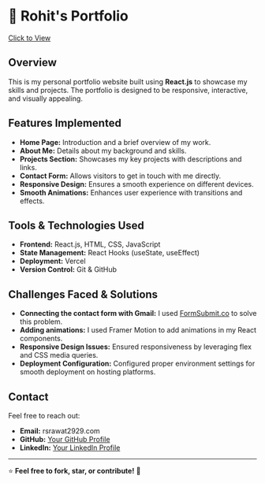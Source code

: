 


# 🚀 Rohit's Portfolio
[Click to View](https://portfolio-r-brown.vercel.app/)

##  Overview
This is my personal portfolio website built using **React.js** to showcase my skills and projects. The portfolio is designed to be responsive, interactive, and visually appealing.

## Features Implemented
- **Home Page:** Introduction and a brief overview of my work.
- **About Me:** Details about my background and skills.
- **Projects Section:** Showcases my key projects with descriptions and links.
- **Contact Form:** Allows visitors to get in touch with me directly.
- **Responsive Design:** Ensures a smooth experience on different devices.
- **Smooth Animations:** Enhances user experience with transitions and effects.

## Tools & Technologies Used
- **Frontend:** React.js, HTML, CSS, JavaScript
- **State Management:** React Hooks (useState, useEffect)
- **Deployment:**  Vercel 
- **Version Control:** Git & GitHub

##  Challenges Faced & Solutions
- **Connecting the contact form with Gmail:** I used [FormSubmit.co](https://formsubmit.co) to solve this problem.
- **Adding animations:** I used Framer Motion to add animations in my React components.
- **Responsive Design Issues:** Ensured responsiveness by leveraging flex and CSS media queries.
- **Deployment Configuration:** Configured proper environment settings for smooth deployment on hosting platforms.


##  Contact
Feel free to reach out:
- **Email:** rsrawat2929.com
- **GitHub:** [Your GitHub Profile](https://github.com/RohitRawat-08)
- **LinkedIn:** [Your LinkedIn Profile](https://www.linkedin.com/in/rohit-singh-rawat-5540171b6/)

---
⭐ **Feel free to fork, star, or contribute!** 🚀

